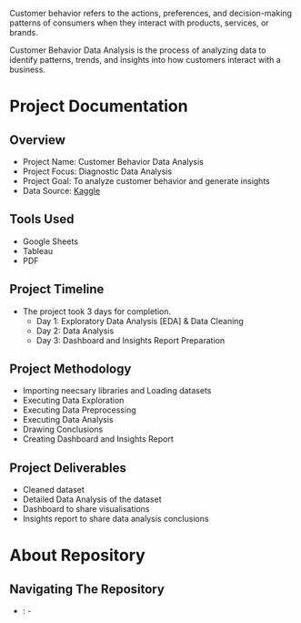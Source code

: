 Customer behavior refers to the actions, preferences, and decision-making patterns of consumers when they interact with products, services, or brands.

Customer Behavior Data Analysis is the process of analyzing data to identify patterns, trends, and insights into how customers interact with a business.

# Project Documentation

## Overview
- Project Name: Customer Behavior Data Analysis
- Project Focus: Diagnostic Data Analysis
- Project Goal: To analyze customer behavior and generate insights
- Data Source: [Kaggle](https://www.kaggle.com/datasets/himelsarder/cinema-hall-ticket-sales-and-customer-behavior)

## Tools Used
- Google Sheets
- Tableau
- PDF

## Project Timeline
- The project took 3 days for completion.
  - Day 1: Exploratory Data Analysis [EDA] & Data Cleaning
  - Day 2: Data Analysis
  - Day 3: Dashboard and Insights Report Preparation

## Project Methodology
-   Importing neecsary libraries and Loading datasets
-   Executing Data Exploration
-   Executing Data Preprocessing
-   Executing Data Analysis
-   Drawing Conclusions
-   Creating Dashboard and Insights Report

## Project Deliverables
- Cleaned dataset
- Detailed Data Analysis of the dataset
- Dashboard to share visualisations
- Insights report to share data analysis conclusions

# About Repository

## Navigating The Repository
- [](): -
